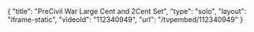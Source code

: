{
    "title": "PreCivil War Large Cent and 2Cent Set",
    "type": "solo",
    "layout": "iframe-static",
    "videoId": "112340949",
    "url": "\/tvpembed\/112340949"
}